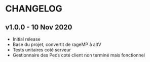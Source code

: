 # CHANGELOG 


## v1.0.0 - 10 Nov 2020

* Initial release
* Base du projet, convertit de rageMP à altV
* Tests unitaires coté serveur
* Gestionnaire des Peds coté client non terminé mais fonctionnel
